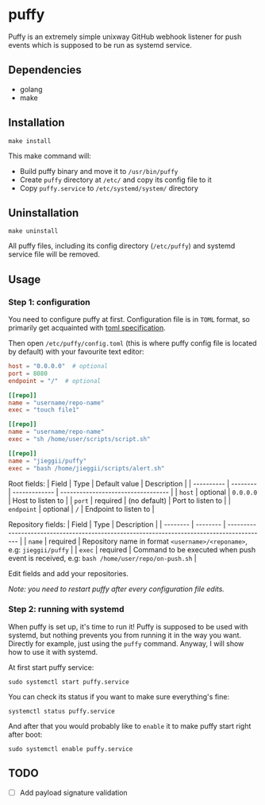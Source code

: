 # puffy
Puffy is an extremely simple unixway GitHub webhook listener for push events which is supposed to be run as systemd service.

## Dependencies
* golang
* make

## Installation
```shell
make install
```
This make command will:
* Build puffy binary and move it to `/usr/bin/puffy`
* Create `puffy` directory at `/etc/` and copy its config file to it
* Copy `puffy.service` to `/etc/systemd/system/` directory

## Uninstallation
```shell
make uninstall
```
All puffy files, including its config directory (`/etc/puffy`) and systemd service file will be removed.

## Usage
### Step 1: configuration
You need to configure puffy at first. Configuration file is in `TOML` format, so 
primarily get acquainted with [toml specification](https://github.com/kezhuw/toml-spec).

Then open `/etc/puffy/config.toml` (this is where puffy config file is located by default) with your favourite text editor:
```toml
host = "0.0.0.0"  # optional
port = 8080
endpoint = "/"  # optional

[[repo]]
name = "username/repo-name"
exec = "touch file1"

[[repo]]
name = "username/repo-name"
exec = "sh /home/user/scripts/script.sh"

[[repo]]
name = "jieggii/puffy"
exec = "bash /home/jieggii/scripts/alert.sh"
```

Root fields:
| Field      | Type     | Default value | Description                        |
| ---------- | -------- | ------------- | ---------------------------------- |
| `host`     | optional | `0.0.0.0`     | Host to listen to                  |
| `port`     | required | (no default)  | Port to listen to                  |
| `endpoint` | optional | `/`           | Endpoint to listen to              |

Repository fields:
| Field    | Type     | Description                                                                                |
| -------- | -------- | ------------------------------------------------------------------------------------------ |
| `name`   | required | Repository name in format `<username>/<reponame>`, e.g: `jieggii/puffy`                    |
| `exec`   | required | Command to be executed when push event is received, e.g: `bash /home/user/repo/on-push.sh` |

Edit fields and add your repositories.

_Note: you need to restart puffy after every configuration file edits._

### Step 2: running with systemd
When puffy is set up, it's time to run it! Puffy is supposed to be used with systemd, 
but nothing prevents you from running it in the way you want. 
Directly for example, just using the `puffy` command. Anyway, I will show how to use it with systemd.

At first start puffy service:

`sudo systemctl start puffy.service`

You can check its status if you want to make sure everything's fine:

`systemctl status puffy.service`

And after that you would probably like to `enable` it to make puffy start right after boot:

`sudo systemctl enable puffy.service`

## TODO
- [ ] Add payload signature validation
